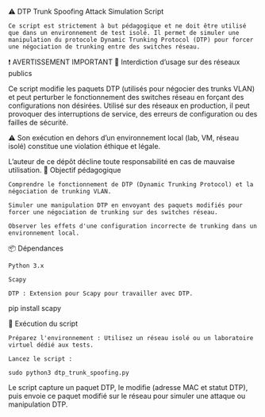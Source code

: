 ⚠️ DTP Trunk Spoofing Attack Simulation Script

    Ce script est strictement à but pédagogique et ne doit être utilisé que dans un environnement de test isolé. Il permet de simuler une manipulation du protocole Dynamic Trunking Protocol (DTP) pour forcer une négociation de trunking entre des switches réseau.

❗ AVERTISSEMENT IMPORTANT
🚨 Interdiction d’usage sur des réseaux publics

Ce script modifie les paquets DTP (utilisés pour négocier des trunks VLAN) et peut perturber le fonctionnement des switches réseau en forçant des configurations non désirées. Utilisé sur des réseaux en production, il peut provoquer des interruptions de service, des erreurs de configuration ou des failles de sécurité.

⚠️ Son exécution en dehors d’un environnement local (lab, VM, réseau isolé) constitue une violation éthique et légale.

L’auteur de ce dépôt décline toute responsabilité en cas de mauvaise utilisation.
🎯 Objectif pédagogique

    Comprendre le fonctionnement de DTP (Dynamic Trunking Protocol) et la négociation de trunking VLAN.

    Simuler une manipulation DTP en envoyant des paquets modifiés pour forcer une négociation de trunking sur des switches réseau.

    Observer les effets d'une configuration incorrecte de trunking dans un environnement local.

📦 Dépendances

    Python 3.x

    Scapy

    DTP : Extension pour Scapy pour travailler avec DTP.

pip install scapy

🔧 Exécution du script

    Préparez l'environnement : Utilisez un réseau isolé ou un laboratoire virtuel dédié aux tests.

    Lancez le script :

    sudo python3 dtp_trunk_spoofing.py

Le script capture un paquet DTP, le modifie (adresse MAC et statut DTP), puis envoie ce paquet modifié sur le réseau pour simuler une attaque ou manipulation DTP.
